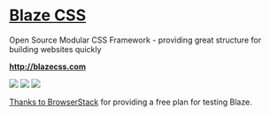 # <a href="http://blazecss.com">Blaze CSS</a>

Open Source Modular CSS Framework - providing great structure for building websites quickly

**http://blazecss.com**

<a href="https://www.npmjs.com/package/blaze"><img src="https://img.shields.io/npm/v/blaze.svg?style=flat-square"></a>
<a href="https://www.npmjs.com/package/blaze"><img src="https://img.shields.io/npm/dm/blaze.svg?style=flat-square"></a>
<a href="https://github.com/BlazeCSS/blaze/blob/master/LICENSE"><img src="https://img.shields.io/npm/l/blaze.svg?style=flat-square"></a>

<a class="link" href="https://www.browserstack.com/">Thanks to BrowserStack</a> for providing a free plan for testing Blaze.
